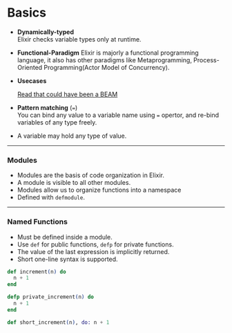# Basics

- **Dynamically-typed**  
  Elixir checks variable types only at runtime.
- **Functional-Paradigm**
  Elixir is majorly a functional programming language, it also has other paradigms like Metaprogramming, Process-Oriented Programming(Actor Model of Concurrency).
- **Usecases**
  
  [Read that could have been a BEAM](https://vereis.com/posts/you_built_an_erlang)
- **Pattern matching** (`=`)  
  You can bind any value to a variable name using `=` opertor, and re-bind variables of any type freely.
- A variable may hold any type of value.

---

### Modules

- Modules are the basis of code organization in Elixir.
- A module is visible to all other modules.
- Modules allow us to organize functions into a namespace
- Defined with `defmodule`.

---

### Named Functions

- Must be defined inside a module.
- Use `def` for public functions, `defp` for private functions.
- The value of the last expression is implicitly returned.
- Short one-line syntax is supported.

```elixir
def increment(n) do
  n + 1
end

defp private_increment(n) do
  n + 1
end

def short_increment(n), do: n + 1
